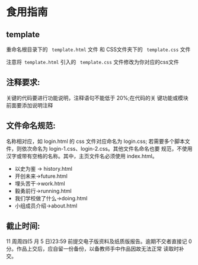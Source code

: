 # 食用指南

## template

重命名根目录下的	` template.html` 文件 和 CSS文件夹下的 ` template.css` 文件

注意将` template.html` 引入的 ` template.css` 文件修改为你对应的css文件

## 注释要求:

关键的代码要进行功能说明，注释语句不能低于 20%;在代码的关 键功能或模块前面要添加说明注释

## 文件命名规范:

名称相对应，如 login.html 的 css 文件对应命名为 login.css; 若需要多个脚本文件，则依次命名为 login-1.css、login-2.css。其他文件名命名也要 规范，不使用汉字或带有空格的名称。其中，主页文件名必须使用 index.html。

- 以史为鉴 -> history.html
- 开创未来->future.html
- 埋头苦干->work.html
- 毅勇前行->running.html
- 我们学校做了什么->doing.html
- 小组成员介绍->about.html

## 截止时间:

11 周周四(5 月 5 日)23:59 前提交电子版资料及纸质版报告。逾期不交者直接记 0 分。作品上交后，应自留一份备份，以备教师手中作品因故无法正常 读取时补交。